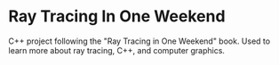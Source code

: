 # Ray Tracing In One Weekend
C++ project following the "Ray Tracing in One Weekend" book. Used to learn more about ray tracing, C++, and
computer graphics.
